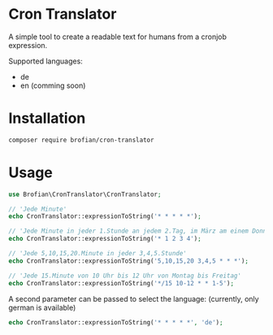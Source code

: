 # Cron Translator
A simple tool to create a readable text for humans from a cronjob expression.

Supported languages:
- de
- en (comming soon)

# Installation
```sh
composer require brofian/cron-translator
```

# Usage
```php
use Brofian\CronTranslator\CronTranslator;

// 'Jede Minute'
echo CronTranslator::expressionToString('* * * * *');

// 'Jede Minute in jeder 1.Stunde an jedem 2.Tag, im März am einem Donnerstag'
echo CronTranslator::expressionToString('* 1 2 3 4');

// 'Jede 5,10,15,20.Minute in jeder 3,4,5.Stunde'
echo CronTranslator::expressionToString('5,10,15,20 3,4,5 * * *');

// 'Jede 15.Minute von 10 Uhr bis 12 Uhr von Montag bis Freitag'
echo CronTranslator::expressionToString('*/15 10-12 * * 1-5');
```
A second parameter can be passed to select the language: (currently, only german is available)
```php
echo CronTranslator::expressionToString('* * * * *', 'de');
```
